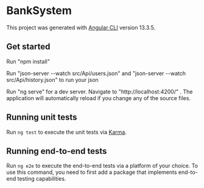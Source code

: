 # BankSystem

This project was generated with [Angular CLI](https://github.com/angular/angular-cli) version 13.3.5.

## Get started

Run "npm install"

Run "json-server --watch src/Api/users.json" and "json-server --watch src/Api/history.json" to run your json 

Run "ng serve" for a dev server. Navigate to "http://localhost:4200/" . The application will automatically reload if you change any of the source files.

## Running unit tests

Run `ng test` to execute the unit tests via [Karma](https://karma-runner.github.io).

## Running end-to-end tests

Run `ng e2e` to execute the end-to-end tests via a platform of your choice. To use this command, you need to first add a package that implements end-to-end testing capabilities.

